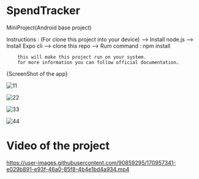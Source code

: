 # SpendTracker
MiniProject(Android base project)


Instructions : (For clone this project into your device)
    --> Install node.js
    --> Install Expo cli
    --> clone this repo
    --> Rum command : 
        npm install
        
        this will make this project run on your system.
        for more information you can follow official documentation.
        
        
{ScreenShot of the app}
        
![11](https://user-images.githubusercontent.com/90859295/170958788-e7e90b1e-0792-4914-9dc7-584153017c5d.jpeg)

![22](https://user-images.githubusercontent.com/90859295/170958908-d8638346-ec4f-467b-801e-1100fb562f0e.jpeg)

![33](https://user-images.githubusercontent.com/90859295/170958942-b370ce98-9b6d-4870-8113-21bf88372251.jpeg)

![44](https://user-images.githubusercontent.com/90859295/170958980-8622062a-83b1-4fbc-b78d-24a9a4735f9e.jpeg)

# Video of the project

https://user-images.githubusercontent.com/90859295/170957341-e029b891-e93f-46a0-85f8-4b4e1bd4a934.mp4
